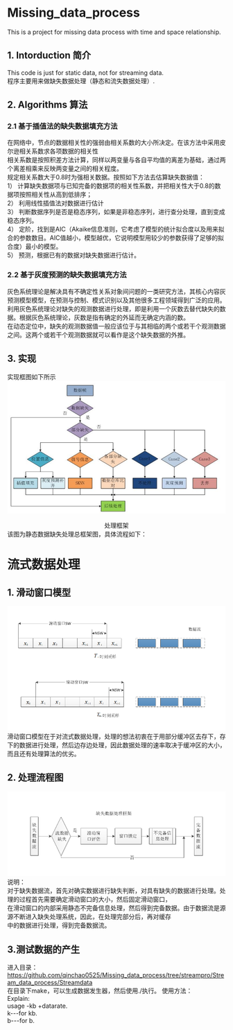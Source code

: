 # Missing_data_process
This is a project for missing data process with time and space relationship.
## 1. Intorduction 简介
This code is just for static data, not for streaming data.<br>
程序主要用来做缺失数据处理（静态和流失数据处理）.

## 2. Algorithms 算法
### 2.1	基于插值法的缺失数据填充方法
在网络中，节点的数据相关性的强弱由相关系数的大小所决定。在该方法中采用皮尔逊相关系数求各项数据的相关性<br>
相关系数是按照积差方法计算，同样以两变量与各自平均值的离差为基础，通过两个离差相乘来反映两变量之间的相关程度。 <br>
规定相关系数大于0.8时为强相关数据。按照如下方法去估算缺失数据值：<br>
1）	计算缺失数据项与已知完备的数据项的相关性系数，并把相关性大于0.8的数据项按照相关性从高到低排序；<br>
2）	利用线性插值法对数据进行估计<br>
3）	判断数据序列是否是稳态序列，如果是非稳态序列，进行查分处理，直到变成稳态序列。<br>
4）	定阶，找到是AIC（Akaike信息准则，它考虑了模型的统计拟合度以及用来拟合的参数数目。AIC值越小，模型越优，它说明模型用较少的参数获得了足够的拟合度）最小的模型。<br>
5）	预测，根据已有的数据对缺失数据进行估计。<br>

### 2.2 基于灰度预测的缺失数据填充方法
灰色系统理论是解决具有不确定性关系对象间问题的一类研究方法，其核心内容灰预测模型模型，在预测与控制、模式识别以及其他很多工程领域得到广泛的应用。<br>
利用灰色系统理论对缺失的观测数据进行处理，即是利用一个灰数去替代缺失的数据。根据灰色系统理论，灰数是指有确定的外延而无确定内涵的数。<br>
在动态定位中，缺失的观测数据值一般应该位于与其相临的两个或若干个观测数据之间。这两个或若干个观测数据就可以看作是这个缺失数据的外推。<br>


## 3. 实现
实现框图如下所示<br>
![image](https://github.com/qinchao0525/Missing_data_process/blob/master/picture/processing_struct.jpg)
<center> 处理框架 </center>
该图为静态数据缺失处理总框架图，具体流程如下：<br>

# 流式数据处理
## 1. 滑动窗口模型
![image](https://github.com/qinchao0525/Missing_data_process/blob/master/picture/flow_window.png)<br>
滑动窗口模型在于对流式数据处理，处理的想法初衷在于用部分缓冲区去存下，存下的数据进行处理，然后边存边处理，因此数据处理的速率取决于缓冲区的大小，而且还有处理算法的优劣。
## 2. 处理流程图
![image](https://github.com/qinchao0525/Missing_data_process/blob/master/picture/struct_of_streamdata.png)<br>
说明：<br>
对于缺失数据流，首先对确实数据进行缺失判断，对具有缺失的数据进行处理。处理的过程首先需要确定滑动窗口的大小，然后固定滑动窗口，<br>
在滑动窗口的内部采用静态不完备信息处理，然后得到完备数据。由于数据流是源源不断进入缺失处理系统，因此，在处理完部分后，再对缓存<br>
中的数据进行处理，得到完备数据流。
## 3.测试数据的产生
进入目录：https://github.com/qinchao0525/Missing_data_process/tree/streampro/Stream_data_process/Streamdata<br>
在目录下make，可以生成数据发生器，然后使用./执行。
使用方法：<br>
Explain:<br>
usage -kb +datarate.<br>
k---for kb.<br>
b---for b.<br>
